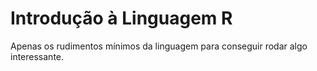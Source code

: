 # Introdução à Linguagem R

Apenas os rudimentos mínimos da linguagem para conseguir rodar algo interessante.
